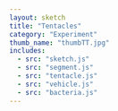 ```yaml
---
layout: sketch
title: "Tentacles"
category: "Experiment"
thumb_name: "thumbTT.jpg"
includes:
  - src: "sketch.js"
  - src: "segment.js"
  - src: "tentacle.js"
  - src: "vehicle.js"
  - src: "bacteria.js"
---
```


<!--

  You can change the title, category and thumb as you like
  (just make sure the folder contain a jpg for the thumb with the correct name)
  Do not change the first line "layout: sketch"

  If you need to customize this html page:
    1) delete the line "layout: sketch"
    2) copy the content of "/_layouts/sketch.html" below.
    Make sure to leave one line of space between the markup above and the html code

-->
